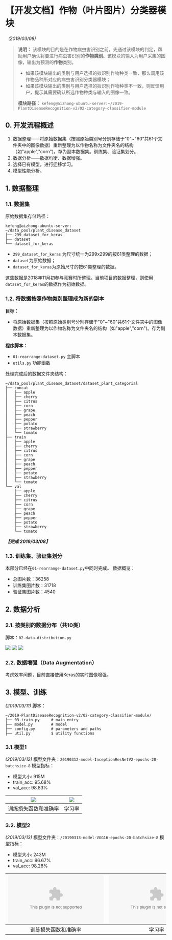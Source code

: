 # 【开发文档】作物（叶片图片）分类器模块
*（2019/03/08)*

> **说明：** 该模块的目的是在作物病虫害识别之前，先通过该模块的判定，帮助用户确认将要进行病虫害识别的**作物类别**。该模块的输入为用户采集的图像，输出为预测的**作物**类别。
> 
> - 如果该模块输出的类别与用户选择的拟识别作物种类一致，那么调用该作物品种所对应的病虫害识别分类器模块；
> - 如果该模块输出的类别与用户选择的拟识别作物种类不一致，则反馈用户，提示其需要确认所选作物种类与输入的图像一致。
> 
> **模块路径：**
> `kefeng@aizhong-ubuntu-server:~/2019-PlantDiseaseRecognition-v2/02-category-classifier-module`
> 

## 0. 开发流程概述
1. 数据整理——将原始数据集（按照原始类别号分别存储于"0"~"60"共61个文件夹中的图像数据）重新整理为以作物名称为文件夹名的结构（如"apple","corn")。存为副本数据集。训练集、验证集划分。
2. 数据分析——数据均衡、数据增强。
3. 选择已有模型，进行迁移学习。
4. 模型性能分析。

## 1. 数据整理
### 1.1. 数据集
原始数据集存储路径：
```
kefeng@aizhong-ubuntu-server:
~/data_pool/plant_disease_dataset
├── 299_dataset_for_keras
├── dataset
└── dataset_for_keras
```
- `299_dataset_for_keras` 为尺寸统一为299x299的按61类整理的数据；
- `dataset`为原始数据；
- `dataset_for_keras`为原始尺寸的按61类整理的数据。

这些数据是2018年11月初参与竞赛时所整理。当前项目的数据整理，则使用`dataset_for_keras`的数据作为初始数据。

### 1.2. 将数据按照作物类别整理成为新的副本
**目标：**
- 将原始数据集（按照原始类别号分别存储于"0"~"60"共61个文件夹中的图像数据）重新整理为以作物名称为文件夹名的结构（如"apple","corn")。存为副本数据集。

**程序脚本：**
- `01-rearrange-dataset.py` 主脚本
- `utils.py` 功能函数

处理完成后的数据文件夹结构：
```
~/data_pool/plant_disease_dataset/dataset_plant_categorial                                                   
├── concat
│   ├── apple
│   ├── cherry
│   ├── citrus
│   ├── corn
│   ├── grape
│   ├── peach
│   ├── pepper
│   ├── potato
│   ├── strawberry
│   └── tomato
├── train
│   ├── apple
│   ├── cherry
│   ├── citrus
│   ├── corn
│   ├── grape
│   ├── peach
│   ├── pepper
│   ├── potato
│   ├── strawberry
│   └── tomato
└── val
    ├── apple
    ├── cherry
    ├── citrus
    ├── corn
    ├── grape
    ├── peach
    ├── pepper
    ├── potato
    ├── strawberry
    └── tomato
```

***【完成 2019/03/08】***

### 1.3. 训练集、验证集划分
本部分已经在`01-rearrange-dataset.py`中同时完成。
数据概览：
- 总图片数：36258
- 训练集图片数：31718
- 验证集图片数：4540

## 2. 数据分析
### 2.1. 按类别的数据分布（共10类）
脚本：`02-data-distribution.py`

![](02-data-distribution-concat.png)
![](02-data-distribution-train.png)
![](02-data-distribution-val.png)

### 2.2. 数据增强（Data Augmentation）
考虑效率问题，目前直接使用Keras的实时图像增强。

## 3. 模型、训练
*(2019/03/11)*
脚本：
```
~/2019-PlantDiseaseRecognition-v2/02-category-classifier-module/
├── 03-train.py     # main entry
├── model.py        # model
├── config.py       # parameters and paths
├── util.py         $ utility functions
```
### 3.1.模型1
*(2019/03/12)*
模型文件夹：`20190312-model-InceptionResNetV2-epochs-20-batchsize-8`
模型指标：
- 模型大小: 915M
- train_acc: 95.68%
- val_acc: 98.83%


| ![](plots/20190312-plt-acc-loss.png) | ![](plots/20190312-plt-lr.png) |
| :-: | :-: |
|  训练损失函数和准确率 | 学习率 |

### 3.2. 模型2
*(2019/03/13)*
模型文件夹：`/20190313-model-VGG16-epochs-20-batchsize-8`
模型指标：
- 模型大小: 243M
- train_acc: 96.67%
- val_acc: 98.28%


| ![](plots/20190313-plt-acc-loss.eps) | ![](plots/20190313-plt-lr.eps) |
| :-: | :-: |
|  训练损失函数和准确率 | 学习率 |

